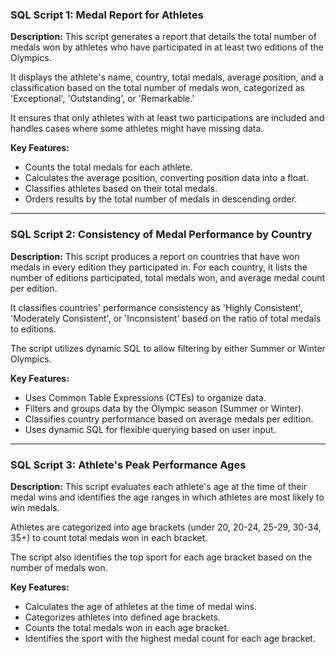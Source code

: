 ### SQL Script 1: Medal Report for Athletes

**Description:**
This script generates a report that details the total number of medals won by athletes who have participated in at least two editions of the Olympics.

 It displays the athlete's name, country, total medals, average position, and a classification based on the total number of medals won, categorized as 'Exceptional', 'Outstanding', or 'Remarkable.'
 
It ensures that only athletes with at least two participations are included and handles cases where some athletes might have missing data.

**Key Features:**
- Counts the total medals for each athlete.
- Calculates the average position, converting position data into a float.
- Classifies athletes based on their total medals.
- Orders results by the total number of medals in descending order.

---

### SQL Script 2: Consistency of Medal Performance by Country

**Description:**
This script produces a report on countries that have won medals in every edition they participated in. For each country, it lists the number of editions participated, total medals won, and average medal count per edition.

It classifies countries' performance consistency as 'Highly Consistent', 'Moderately Consistent', or 'Inconsistent' based on the ratio of total medals to editions.

The script utilizes dynamic SQL to allow filtering by either Summer or Winter Olympics.

**Key Features:**
- Uses Common Table Expressions (CTEs) to organize data.
- Filters and groups data by the Olympic season (Summer or Winter).
- Classifies country performance based on average medals per edition.
- Uses dynamic SQL for flexible querying based on user input.

---

### SQL Script 3: Athlete's Peak Performance Ages

**Description:**
This script evaluates each athlete's age at the time of their medal wins and identifies the age ranges in which athletes are most likely to win medals.

Athletes are categorized into age brackets (under 20, 20-24, 25-29, 30-34, 35+) to count total medals won in each bracket.

The script also identifies the top sport for each age bracket based on the number of medals won.

**Key Features:**
- Calculates the age of athletes at the time of medal wins.
- Categorizes athletes into defined age brackets.
- Counts the total medals won in each age bracket.
- Identifies the sport with the highest medal count for each age bracket.
